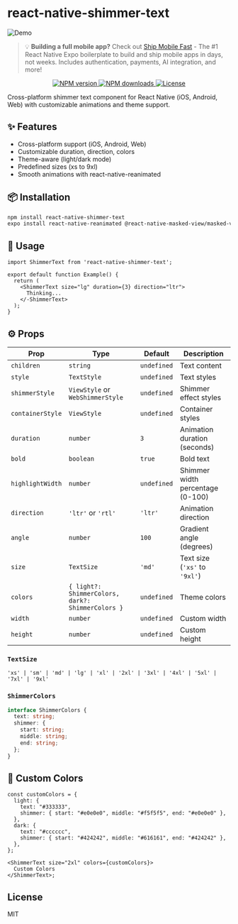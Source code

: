 # react-native-shimmer-text

![Demo](https://github.com/user-attachments/assets/070c68ba-05cb-40bf-91e0-213bd52f97ca)

> 💡 **Building a full mobile app?** Check out [Ship Mobile Fast](https://shipmobilefast.com) - The #1 React Native Expo boilerplate to build and ship mobile apps in days, not weeks. Includes authentication, payments, AI integration, and more!

<p align="center">
  <a href="https://www.npmjs.com/package/react-native-shimmer-text">
    <img src="https://img.shields.io/npm/v/react-native-shimmer-text?style=flat-square" alt="NPM version" />
  </a>
  <a href="https://www.npmjs.com/package/react-native-shimmer-text">
    <img src="https://img.shields.io/npm/dm/react-native-shimmer-text?style=flat-square" alt="NPM downloads" />
  </a>
  <a href="/LICENSE">
    <img src="https://img.shields.io/npm/l/react-native-shimmer-text?style=flat-square" alt="License" />
  </a>
</p>

Cross-platform shimmer text component for React Native (iOS, Android, Web) with customizable animations and theme support.

## ✨ Features

- Cross-platform support (iOS, Android, Web)
- Customizable duration, direction, colors
- Theme-aware (light/dark mode)
- Predefined sizes (xs to 9xl)
- Smooth animations with react-native-reanimated

## 📦 Installation

```bash
npm install react-native-shimmer-text
expo install react-native-reanimated @react-native-masked-view/masked-view
```

## 🚀 Usage

```tsx
import ShimmerText from 'react-native-shimmer-text';

export default function Example() {
  return (
    <ShimmerText size="lg" duration={3} direction="ltr">
      Thinking...
    </-ShimmerText>
  );
}
```

## ⚙️ Props

| Prop             | Type                                              | Default     | Description                      |
| ---------------- | ------------------------------------------------- | ----------- | -------------------------------- |
| `children`       | `string`                                          | `undefined` | Text content                     |
| `style`          | `TextStyle`                                       | `undefined` | Text styles                      |
| `shimmerStyle`   | `ViewStyle` or `WebShimmerStyle`                  | `undefined` | Shimmer effect styles            |
| `containerStyle` | `ViewStyle`                                       | `undefined` | Container styles                 |
| `duration`       | `number`                                          | `3`         | Animation duration (seconds)     |
| `bold`           | `boolean`                                         | `true`      | Bold text                        |
| `highlightWidth` | `number`                                          | `undefined` | Shimmer width percentage (0-100) |
| `direction`      | `'ltr'` or `'rtl'`                                | `'ltr'`     | Animation direction              |
| `angle`          | `number`                                          | `100`       | Gradient angle (degrees)         |
| `size`           | `TextSize`                                        | `'md'`      | Text size (`'xs'` to `'9xl'`)    |
| `colors`         | `{ light?: ShimmerColors, dark?: ShimmerColors }` | `undefined` | Theme colors                     |
| `width`          | `number`                                          | `undefined` | Custom width                     |
| `height`         | `number`                                          | `undefined` | Custom height                    |

### `TextSize`

`'xs' | 'sm' | 'md' | 'lg' | 'xl' | '2xl' | '3xl' | '4xl' | '5xl' | '7xl' | '9xl'`

### `ShimmerColors`

```ts
interface ShimmerColors {
  text: string;
  shimmer: {
    start: string;
    middle: string;
    end: string;
  };
}
```

## 🎨 Custom Colors

```tsx
const customColors = {
  light: {
    text: "#333333",
    shimmer: { start: "#e0e0e0", middle: "#f5f5f5", end: "#e0e0e0" },
  },
  dark: {
    text: "#cccccc",
    shimmer: { start: "#424242", middle: "#616161", end: "#424242" },
  },
};

<ShimmerText size="2xl" colors={customColors}>
  Custom Colors
</ShimmerText>;
```

## License

MIT
